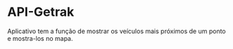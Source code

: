 # API-Getrak
Aplicativo tem a função de mostrar os veículos mais próximos de um ponto e mostra-los no mapa.
